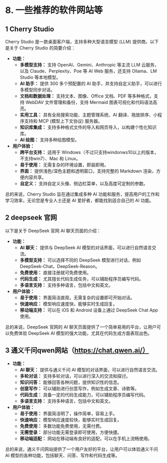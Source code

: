 # 8. 一些推荐的软件网站等

## 1 Cherry Studio

Cherry Studio 是一款桌面客户端，支持多种大型语言模型 (LLM) 提供商。以下是关于 Cherry Studio 的简要介绍：

-   **功能：**
    -   **多模型支持：** 支持 OpenAI、Gemini、Anthropic 等主流 LLM 云服务，以及 Claude、Perplexity、Poe 等 AI Web 服务，还支持 Ollama、LM Studio 等本地模型。
    -   **AI 助手：** 提供 300 多个预配置的 AI 助手，并支持自定义助手，可以进行多模型同步对话。
    -   **文档和数据处理：** 支持文本、图像、Office 文档、PDF 等多种格式，支持 WebDAV 文件管理和备份，支持 Mermaid 图表可视化和代码语法高亮。
    -   **实用工具：** 具有全局搜索功能、主题管理系统、AI 翻译、拖放排序、小程序支持和 MCP (模型上下文协议) 服务器。
    -   **知识库集成：** 支持多种格式文件的导入和网页导入，以构建个性化知识库。
    -   **AI 绘图：** 支持多种绘图模型。
-   **用户体验：**
    -   **跨平台支持：** 适用于 Windows（不过只支持windonws10以上的版本，不支持win7）、Mac 和 Linux。
    -   **易于使用：** 无需复杂的环境设置，即装即用。
    -   **界面：** 提供浅色/深色主题和透明窗口，支持完整的 Markdown 渲染，方便内容共享。
    -   **自定义：** 支持自定义头像、侧边栏菜单，以及高度可定制的参数。

总的来说，Cherry Studio 旨在通过集成多种 AI 功能和服务，提高用户的工作和学习效率，无论您是专业人士还是 AI 爱好者，都能找到适合自己的 AI 功能。

## 2 deepseek 官网

以下是关于 DeepSeek 官网 AI 聊天页面的介绍：

-   **功能：**
    -   **AI 聊天：** 提供与 DeepSeek AI 模型的对话界面，可以进行自然语言交流。
    -   **多模型支持：** 可以选择不同的 DeepSeek 模型进行对话，例如 DeepSeek-Chat，DeepSeek-Reason。
    -   **免费使用：** 直接注册就可免费使用。
    -   **代码生成：** 尤其擅长代码生成任务，可以辅助程序员编写代码。
    -   **多语言支持：** 支持多种语言，包括中文和英文。
-   **用户体验：**
    -   **易于使用：** 界面简洁直观，无需复杂的设置即可开始对话。
    -   **快速响应：** 模型响应速度快，能够实时生成回复。
    -   **移动端支持：** 可以在 iOS 和 Android 设备上通过 DeepSeek Chat App 使用。

总的来说，DeepSeek 官网的 AI 聊天页面提供了一个简单易用的平台，让用户可以免费体验 DeepSeek AI 模型的强大功能，尤其在代码生成方面表现出色。

## 3 通义千问qwen网站（https://chat.qwen.ai/）

-   **功能：**
    -   **AI 聊天：** 提供与通义千问 AI 模型的对话界面，可以进行自然语言交流。
    -   **多轮对话：** 支持多轮对话，可以进行深入的交流和探讨。
    -   **知识问答：** 能够回答各种问题，提供知识性的信息。
    -   **创意写作：** 可以辅助进行创意写作，例如生成文章、诗歌等。
    -   **代码生成：** 具备一定的代码生成能力，可以辅助程序员编写代码。
    -   **多语言支持：** 支持多种语言，包括中文和英文。
-   **用户体验：**
    -   **易于使用：** 界面简洁明了，操作简单，容易上手。
    -   **快速响应：** 模型响应速度较快，能够实时生成回复。
    -   **免费使用：** 多数功能免费使用，无需付费。
    -   **无需登录：** 部分功能无需登录即可使用，方便快捷。
    -   **移动端适配：** 网站在移动端有良好的适配，可以在手机上流畅使用。

总的来说，通义千问网站提供了一个用户友好的平台，让用户可以体验通义千问 AI 模型的各种功能，包括聊天、问答、写作和代码生成等。
